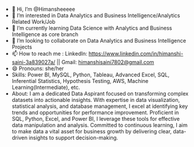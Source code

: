 - 👋 Hi, I’m @Himansheeeee
- 👀 I’m interested in Data Analytics and Business Intelligence/Analytics Related Work/Job
- 🌱 I’m currently learning Data Science with Analytics and Business Intelligence as core branch
- 💞️ I’m looking to collaborate on Data Analytics and Business Intelligence Projects
- 📫 How to reach me :
LinkedIn: https://www.linkedin.com/in/himanshi-saini-3a839027a/
 || Gmail: himanshisaini7802@gmail.com
- 😄 Pronouns: she/her
- Skills: Power BI, MySQL, Python, Tableau, Advanced Excel, SQL, Inferential Statistics, Hypothesis Testing, AWS, Machine Learning(Intermediate), etc.
- About: I am a dedicated Data Aspirant focused on transforming complex datasets into actionable insights.
  With expertise in data visualization, statistical analysis, and database management, I excel at identifying key trends and opportunities for performance improvement.
  Proficient in SQL, Python, Excel, and Power BI, I leverage these tools for effective data manipulation and analysis. Committed to continuous learning, I aim to make data a vital asset
  for business growth by delivering clear, data-driven insights to support decision-making.

<!---
Himansheeeee/Himansheeeee is a ✨ special ✨ repository because its `README.md` (this file) appears on your GitHub profile.
You can click the Preview link to take a look at your changes.
--->

